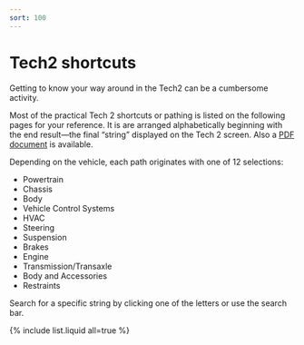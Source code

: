```yaml
---
sort: 100
---
```

# Tech2 shortcuts

Getting to know your way around in the Tech2 can be a cumbersome activity.

Most of the practical Tech 2 shortcuts or pathing is listed on the following pages for your reference. It is are arranged alphabetically beginning with the end result—the final “string” displayed on the Tech 2 screen. Also a [PDF document](gm_tech2_paths.pdf) is available.

Depending on the vehicle, each path originates with one of 12 selections:

*   Powertrain
*   Chassis
*   Body
*   Vehicle Control Systems
*   HVAC
*   Steering
*   Suspension
*   Brakes
*   Engine
*   Transmission/Transaxle
*   Body and Accessories
*   Restraints

Search for a specific string by clicking one of the letters or use the search bar.

{% include list.liquid all=true %}